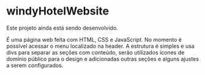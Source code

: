 # windyHotelWebsite

Este projeto ainda está sendo desenvolvido. 

É uma página web feita com HTML, CSS e JavaScript. No momento é possível acessar o menu localizado na header. A estrutura é simples e usa divs para separar as seções com conteúdo, serão utilizados ícones de domínio público para o design e adicionadas outras seções e alguns ajustes a serem configurados.
